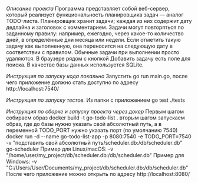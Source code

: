 *Описание проекта*
Программа представляет собой веб-сервер, который реализует функциональность планировщика задач — аналог TODO-листа. Планировщик хранит задачи; каждая из них содержит дату дедлайна и заголовок с комментарием. Задачи могут повторяться по заданному правилу: например, ежегодно, через какое-то количество дней, в определённые дни месяца или недели. Если отметить такую задачу как выполненную, она переносится на следующую дату в соответствии с правилом. Обычные задачи при выполнении просто удаляются. В браузере рядом с кнопкой Добавить задачу есть поле для поиска. В качестве базы данных используется SQLite.

*Инструкция по запуску кода локально*
Запустить go run main.go, после чего приложение должно стать доступно по адресу http://localhost:7540/

*Инструкция по запуску тестов.*
Из папки с приложением go test ./tests

*Инструкция по сборке и запуску проекта через докер*
Первым шагом собираем образ
docker build -t go-todo-list .
вторым шагом запускаем образ, где до базы нужно указать свой абсолютный путь, а в переменной TODO_PORT нужно указать порт (по умолчанию 7540)
docker run -d --name go-todo-list-app -p 8080:7540 -e TODO_PORT=7540 -v "подставить свой абсолютный путь/scheduler.db:/db/scheduler.db" go-scheduler
Пример для Linux/macOS: -v "/home/user/my_project/db/scheduler.db:/db/scheduler.db"
Пример для Windows: -v "C:/Users/User/Documents/my_project/db/scheduler.db:/db/scheduler.db"
После чего приложение можно открыть по адресу http://localhost:8080/
